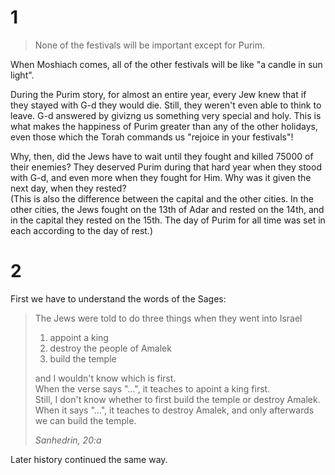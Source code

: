 # 1

> None of the festivals will be important except for Purim.

When Moshiach comes, all of the other festivals will be like "a candle in sun
light".

During the Purim story, for almost an entire year, every Jew knew that if they
stayed with G-d they would die. Still, they weren't even able to think to
leave. G-d answered by givizng us something very special and holy. This is what
makes the happiness of Purim greater than any of the other holidays, even those
which the Torah commands us "rejoice in your festivals"!

Why, then, did the Jews have to wait until they fought and killed 75000 of
their enemies? They deserved Purim during that hard year when they stood with
G-d, and even more when they fought for Him. Why was it given the next day,
when they rested?  
(This is also the difference between the capital and the
other cities. In the other cities, the Jews fought on the 13th of Adar and
rested on the 14th, and in the capital they rested on the 15th. The day of
Purim for all time was set in each according to the day of rest.)  

# 2

First we have to understand the words of the Sages:
> The Jews were told to do three things when they went into Israel
> 1. appoint a king
> 1. destroy the people of Amalek
> 1. build the temple
>
> and I wouldn't know which is first.<br>
> When the verse says "...", it teaches to apoint a king first.<br>
> Still, I don't know whether to first build the temple or destroy Amalek.
> When it says "...", it teaches to destroy Amalek, and only afterwards we can
> build the temple.
>
> _Sanhedrin, 20:a_

Later history continued the same way.
